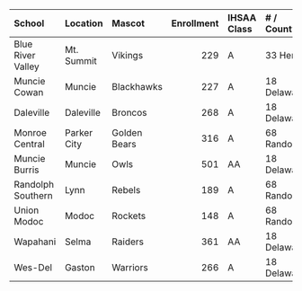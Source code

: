 | School            | Location    | Mascot       |   Enrollment | IHSAA Class   | # / County   |
|:------------------|:------------|:-------------|-------------:|:--------------|:-------------|
| Blue River Valley | Mt. Summit  | Vikings      |          229 | A             | 33 Henry     |
| Muncie Cowan      | Muncie      | Blackhawks   |          227 | A             | 18 Delaware  |
| Daleville         | Daleville   | Broncos      |          268 | A             | 18 Delaware  |
| Monroe Central    | Parker City | Golden Bears |          316 | A             | 68 Randolph  |
| Muncie Burris     | Muncie      | Owls         |          501 | AA            | 18 Delaware  |
| Randolph Southern | Lynn        | Rebels       |          189 | A             | 68 Randolph  |
| Union Modoc       | Modoc       | Rockets      |          148 | A             | 68 Randolph  |
| Wapahani          | Selma       | Raiders      |          361 | AA            | 18 Delaware  |
| Wes-Del           | Gaston      | Warriors     |          266 | A             | 18 Delaware  |